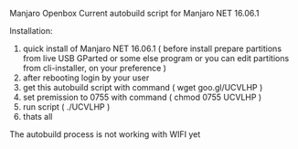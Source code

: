 


Manjaro Openbox Current autobuild script for Manjaro NET 16.06.1


Installation:

  1. quick install of Manjaro NET 16.06.1 ( before install prepare partitions from live USB GParted or some else program or you can edit partitions from cli-installer, on your preference )
  2. after rebooting login by your user
  3. get this autobuild script with command ( wget goo.gl/UCVLHP )
  4. set premission to 0755 with command ( chmod 0755 UCVLHP )
  5. run script ( ./UCVLHP )
  6. thats all
  
  

The autobuild process is not working with WIFI yet


